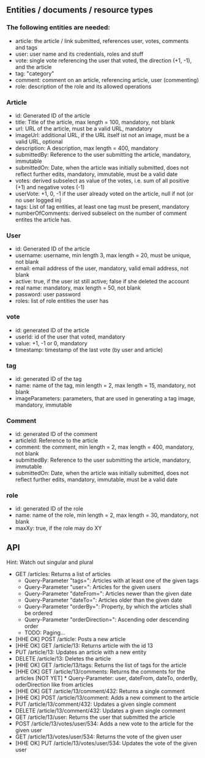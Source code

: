 ## Entities / documents / resource types ##
### The following entities are needed:
* article: the article / link submitted, references user, votes, comments and tags
* user: user name and its credentials, roles and stuff
* vote: single vote referencing the user that voted, the direction (+1, -1), and the article
* tag: "category"
* comment: comment on an article, referencing article, user (commenting)
* role: description of the role and its allowed operations

###  Article
* id: Generated ID of the article
* title: Title of the article, max length = 100, mandatory, not blank
* url: URL of the article, must be a valid URL, mandatory
* imageUrl: additional URL, if the URL itself ist not an image, must be a valid URL, optional
* description: A description, max length = 400, mandatory
* submittedBy: Reference to the user submitting the article, mandatory, immutable
* submittedOn: Date, when the article was initially submitted, does not reflect further edits, mandatory, immutable, must be a valid date
* votes: derived subselect as value of the votes, i.e. sum of all positive (+1) and negative votes (-1)
* userVote: +1, 0, -1 if the user already voted on the article, null if not (or no user logged in)
* tags: List of tag entities, at least one tag must be present, mandatory
* numberOfComments: derived subselect on the number of comment entites the article has.

### User
* id: Generated ID of the article
* username: username, min length 3, max length = 20, must be unique, not blank
* email: email address of the user, mandatory, valid email address, not blank
* active: true, if the user ist still active; false if she deleted the account
* real name: mandatory, max length = 50, not blank
* password: user password
* roles: list of role entities the user has

### vote
* id: generated ID of the article
* userId: id of the user that voted, mandatory
* value: +1, -1 or 0, mandatory
* timestamp: timestamp of the last vote (by user and article)

### tag
* id: generated ID of the tag
* name: name of the tag, min length = 2, max length = 15, mandatory, not blank
* imageParameters: parameters, that are used in generating a tag image, mandatory, immutable
    
### Comment
* id: generated ID of the comment
* articleId: Reference to the article
* comment: the comment, min length = 2, max length = 400, mandatory, not blank 
* submittedBy: Reference to the user submitting the article, mandatory, immutable
* submittedOn: Date, when the article was initially submitted, does not reflect further edits, mandatory, immutable, must be a valid date

### role
* id: generated ID of the role
* name: name of the role, min length = 2, max length = 30, mandatory, not blank
* maxXy: true, if the role may do XY
    
## API ##
Hint: Watch out singular and plural
* GET /articles: Returns a list of articles
    * Query-Parameter "tags=": Articles with at least one of the given tags
    * Query-Parameter "user=": Articles for the given users
    * Query-Parameter "dateFrom=": Articles newer than the given date
    * Query-Parameter "dateTo=": Articles older than the given date
    * Query-Parameter "orderBy=": Property, by which the articles shall be ordered
    * Query-Parameter "orderDirection=": Ascending oder descending order
    * TODO: Paging...
* [HHE OK] POST /article: Posts a new article
* [HHE OK] GET /article/13: Returns article with the id 13
* PUT /article/13: Updates an article with a new entity
* DELETE /article/13: Deletes the article
* [HHE OK] GET /article/13/tags: Returns the list of tags for the article
* [HHE OK] GET /article/13/comments: Returns the comments for the articles
    [NOT YET] * Query-Parameter: user, dateFrom, dateTo, orderBy, oderDirection like from articles
* [HHE OK] GET /article/13/comment/432: Returns a single comment
* [HHE OK] POST /article/13/comment: Adds a new comment to the article
* PUT /article/13/comment/432: Updates a given single comment
* DELETE /article/13/comment/432: Updates a given single comment
* GET /article/13/user: Returns the user that submitted the article
* POST /article/13/votes/user/534: Adds a new vote to the article for the given user
* GET /article/13/votes/user/534: Returns the vote of the given user
* [HHE OK] PUT /article/13/votes/user/534: Updates the vote of the given user
